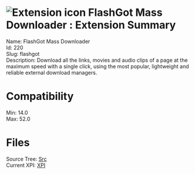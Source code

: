 # ![Extension icon](https://addons.thunderbird.net/user-media/addon_icons/0/220-64.png?modified=mcrushed) FlashGot Mass Downloader : Extension Summary

Name: FlashGot Mass Downloader  
Id: 220  
Slug: flashgot  
Description: Download all the links, movies and audio clips of a page at the maximum speed with a single click, using the most popular, lightweight and reliable external download managers.
  

# Compatibility
Min: 14.0  
Max: 52.0  

# Files

Source Tree: [Src](C:/Dev/Thunderbird/ThunderKdB/xall/xOther/220-flashgot/src)  
Current XPI: [XPI](C:/Dev/Thunderbird/ThunderKdB/xall/xOther/220-flashgot/xpi)  



